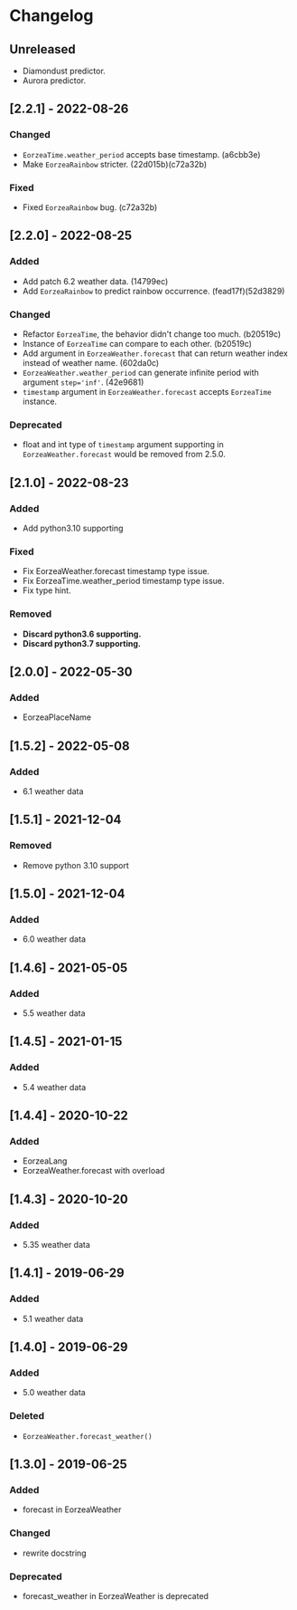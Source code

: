 # Changelog

## Unreleased
- Diamondust predictor.
- Aurora predictor.

## [2.2.1] - 2022-08-26
### Changed
- `EorzeaTime.weather_period` accepts base timestamp. (a6cbb3e)
- Make `EorzeaRainbow` stricter. (22d015b)(c72a32b)
### Fixed
- Fixed `EorzeaRainbow` bug. (c72a32b)
## [2.2.0] - 2022-08-25
### Added
- Add patch 6.2 weather data. (14799ec)
- Add `EorzeaRainbow` to predict rainbow occurrence. (fead17f)(52d3829)
### Changed
- Refactor `EorzeaTime`, the behavior didn't change too much. (b20519c)
- Instance of `EorzeaTime` can compare to each other. (b20519c)
- Add argument in `EorzeaWeather.forecast` that can return weather index instead of weather name. (602da0c)
- `EorzeaWeather.weather_period` can generate infinite period with argument `step='inf'`. (42e9681)
- `timestamp` argument in `EorzeaWeather.forecast` accepts `EorzeaTime` instance.
### Deprecated
- float and int type of `timestamp` argument supporting in `EorzeaWeather.forecast` would be removed from 2.5.0.

## [2.1.0] - 2022-08-23
### Added
- Add python3.10 supporting
### Fixed
- Fix EorzeaWeather.forecast timestamp type issue.
- Fix EorzeaTime.weather_period timestamp type issue.
- Fix type hint.
### Removed
- **Discard python3.6 supporting.**
- **Discard python3.7 supporting.**

## [2.0.0] - 2022-05-30
### Added
- EorzeaPlaceName

## [1.5.2] - 2022-05-08
### Added
- 6.1 weather data

## [1.5.1] - 2021-12-04
### Removed
- Remove python 3.10 support

## [1.5.0] - 2021-12-04
### Added
- 6.0 weather data

## [1.4.6] - 2021-05-05
### Added
- 5.5 weather data

## [1.4.5] - 2021-01-15
### Added
- 5.4 weather data

## [1.4.4] - 2020-10-22
### Added
- EorzeaLang
- EorzeaWeather.forecast with overload

## [1.4.3] - 2020-10-20
### Added
- 5.35 weather data

## [1.4.1] - 2019-06-29
### Added
- 5.1 weather data

## [1.4.0] - 2019-06-29
### Added
- 5.0 weather data
### Deleted
- `EorzeaWeather.forecast_weather()`

## [1.3.0] - 2019-06-25
### Added
- forecast in EorzeaWeather
### Changed
- rewrite docstring
### Deprecated
- forecast_weather in EorzeaWeather is deprecated

